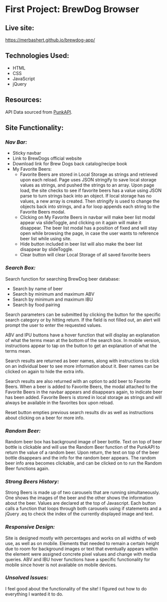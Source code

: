 # First Project: BrewDog Browser

## **Live site:**
https://merbashert.github.io/brewdog-app/

## **Technologies Used:**
- HTML
- CSS
- JavaScript
- jQuery

## **Resources:**

API Data sourced from [PunkAPI](https://punkapi.com/).

## **Site Functionality:**

### *Nav Bar:*
- Sticky navbar
- Link to BrewDogs official website
- Download link for Brew Dogs back catalog/recipe book
- My Favorite Beers: 
	- Favorite Beers are stored in Local Storage as strings and retrieved upon each reload.  Page uses JSON stringify to save local storage values as strings, and pushed the strings to an array.  Upon page load, the site checks to see if favorite beers has a value using JSON parse to turn strings back into an object.  If local storage has no values, a new array is created.  Then stringify is used to change the objects back into strings, and a for loop appends each string to the Favorite Beers modal. 
	- Clicking on My Favorite Beers in navbar will make beer list modal appear via slideToggle, and clicking on it again will make it disappear.  The beer list modal has a position of fixed and will stay open while browsing the page, in case the user wants to reference beer list while using site.  
	- Hide button included in beer list will also make the beer list disappear by slideToggle.
	- Clear button will clear Local Storage of all saved favorite beers


### *Search Box:*
Search function for searching BrewDog beer database:
  - Search by name of beer
  - Search by minimum and maximum ABV
  - Search by minimum and maximum IBU
  - Search by food pairing

Search parameters can be submitted by clicking the button for the specific search category or by hitting return.  If the field is not filled out, an alert will prompt the user to enter the requested values.  

ABV and IPU buttons have a hover function that will display an explanation of what the terms mean at the bottom of the search box.  In mobile version, instructions appear to tap on the button to get an explanation of what the terms mean.

Search results are returned as beer names, along with instructions to click on an individual beer to see more information about it.   Beer names can be clicked on again to hide the extra info.  

Search results are also returned with an option to add beer to Favorite Beers.  When a beer is added to Favorite Beers, the modal attached to the Favorite Beers in the navbar appears and disappears again, to indicate beer has been added.  Favorite Beers is stored in local storage as strings and will always be available in the favorites box upon reload.   

Reset button empties previous search results div as well as instructions about clicking on a beer for more info.


### *Random Beer:*
Random beer box has background image of beer bottle.  Text on top of beer bottle is clickable and will use the Random Beer function of the PunkAPI to return the value of a random beer.  Upon return, the text on top of the beer bottle disappears and the info for the random beer appears.  The random beer info area becomes clickable, and can be clicked on to run the Random Beer functions again.


### *Strong Beers History:*
Strong Beers is made up of two carousels that are running simultaneously.  One shows the images of the beer and the other shows the information about the beer. Values are declared at the top of Javascript.  Each button calls a function that loops through both carousels using if statements and a jQuery .eq to check the index of the currently displayed image and text.  


### *Responsive Design:*
Site is designed mostly with percentages and works on all widths of web use, as well as on mobile.  Elements that needed to remain a certain height due to room for background images or text that eventually appears within the element were assigned concrete pixel values and change with media queries.  ABV and IBU hover functions have a specific functionality for mobile since hover is not available on mobile devices.

### *Unsolved Issues:*
I feel good about the functionality of the site!  I figured out how to do everything I wanted it to do.
